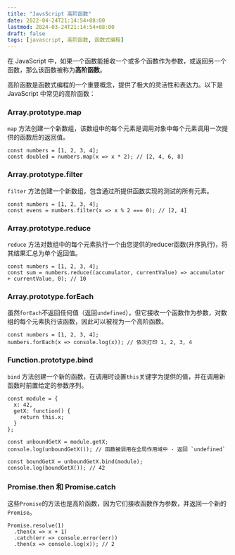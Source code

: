 ```yaml
---
title: "JavsScript 高阶函数"
date: 2022-04-24T21:14:54+08:00
lastmod: 2024-03-24T21:14:54+08:00
draft: false
tags: [javascript, 高阶函数, 函数式编程]
---
```


在 JavaScript 中，如果一个函数能接收一个或多个函数作为参数，或返回另一个函数，那么该函数被称为**高阶函数**。

高阶函数是函数式编程的一个重要概念，提供了极大的灵活性和表达力。以下是 JavaScript 中常见的高阶函数：

### Array.prototype.map

`map` 方法创建一个新数组，该数组中的每个元素是调用对象中每个元素调用一次提供的函数后的返回值。

```
const numbers = [1, 2, 3, 4];
const doubled = numbers.map(x => x * 2); // [2, 4, 6, 8]
```

### Array.prototype.filter

`filter` 方法创建一个新数组，包含通过所提供函数实现的测试的所有元素。

```
const numbers = [1, 2, 3, 4];
const evens = numbers.filter(x => x % 2 === 0); // [2, 4]
```

### Array.prototype.reduce

`reduce` 方法对数组中的每个元素执行一个由您提供的reducer函数(升序执行)，将其结果汇总为单个返回值。

```
const numbers = [1, 2, 3, 4];
const sum = numbers.reduce((accumulator, currentValue) => accumulator + currentValue, 0); // 10
```

### Array.prototype.forEach

虽然`forEach`不返回任何值（返回`undefined`），但它接收一个函数作为参数，对数组的每个元素执行该函数，因此可以被视为一个高阶函数。

```
const numbers = [1, 2, 3, 4];
numbers.forEach(x => console.log(x)); // 依次打印 1, 2, 3, 4
```

### Function.prototype.bind

`bind` 方法创建一个新的函数，在调用时设置`this`关键字为提供的值，并在调用新函数时前置给定的参数序列。

```
const module = {
  x: 42,
  getX: function() {
    return this.x;
  }
};

const unboundGetX = module.getX;
console.log(unboundGetX()); // 函数被调用在全局作用域中 - 返回 `undefined`

const boundGetX = unboundGetX.bind(module);
console.log(boundGetX()); // 42
```

### Promise.then 和 Promise.catch

这些`Promise`的方法也是高阶函数，因为它们接收函数作为参数，并返回一个新的`Promise`。

```
Promise.resolve(1)
  .then(x => x + 1)
  .catch(err => console.error(err))
  .then(x => console.log(x)); // 2
```

